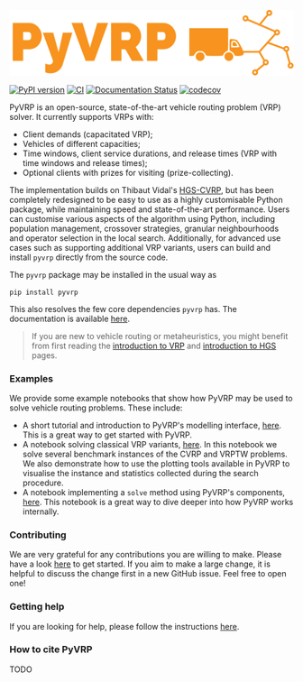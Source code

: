 ![PyVRP logo](docs/source/assets/images/PyVRP.svg)

[![PyPI version](https://badge.fury.io/py/pyvrp.svg)](https://badge.fury.io/py/pyvrp)
[![CI](https://github.com/PyVRP/PyVRP/actions/workflows/CI.yml/badge.svg?branch=main)](https://github.com/PyVRP/PyVRP/actions/workflows/CI.yml)
[![Documentation Status](https://readthedocs.org/projects/pyvrp/badge/?version=latest)](https://pyvrp.readthedocs.io/en/latest/?badge=latest)
[![codecov](https://codecov.io/gh/PyVRP/PyVRP/branch/main/graph/badge.svg?token=G9JKIVZOHB)](https://codecov.io/gh/PyVRP/PyVRP)

PyVRP is an open-source, state-of-the-art vehicle routing problem (VRP) solver.
It currently supports VRPs with:
- Client demands (capacitated VRP);
- Vehicles of different capacities;
- Time windows, client service durations, and release times (VRP with time windows and release times);
- Optional clients with prizes for visiting (prize-collecting).

The implementation builds on Thibaut Vidal's [HGS-CVRP][8], but has been completely redesigned to be easy to use as a highly customisable Python package, while maintaining speed and state-of-the-art performance.
Users can customise various aspects of the algorithm using Python, including population management, crossover strategies, granular neighbourhoods and operator selection in the local search.
Additionally, for advanced use cases such as supporting additional VRP variants, users can build and install `pyvrp` directly from the source code.

The `pyvrp` package may be installed in the usual way as
```
pip install pyvrp
```
This also resolves the few core dependencies `pyvrp` has.
The documentation is available [here][1].

> If you are new to vehicle routing or metaheuristics, you might benefit from first reading the [introduction to VRP][6] and [introduction to HGS][7] pages.

### Examples

We provide some example notebooks that show how PyVRP may be used to solve vehicle routing problems.
These include:

- A short tutorial and introduction to PyVRP's modelling interface, [here][5].
  This is a great way to get started with PyVRP.
- A notebook solving classical VRP variants, [here][4].
  In this notebook we solve several benchmark instances of the CVRP and VRPTW problems.
  We also demonstrate how to use the plotting tools available in PyVRP to visualise the instance and statistics collected during the search procedure. 
- A notebook implementing a `solve` method using PyVRP's components, [here][9].
  This notebook is a great way to dive deeper into how PyVRP works internally.

### Contributing

We are very grateful for any contributions you are willing to make. Please have
a look [here][2] to get started. If you aim to make a large change, it is
helpful to discuss the change first in a new GitHub issue. Feel free to open
one!

### Getting help

If you are looking for help, please follow the instructions [here][3].

### How to cite PyVRP

TODO


[1]: https://pyvrp.readthedocs.io/en/latest/

[2]: https://pyvrp.readthedocs.io/en/latest/dev/contributing.html

[3]: https://pyvrp.readthedocs.io/en/latest/setup/getting_help.html

[4]: https://pyvrp.readthedocs.io/en/latest/examples/basic_vrps.html

[5]: https://pyvrp.readthedocs.io/en/latest/examples/quick_tutorial.html

[6]: https://pyvrp.readthedocs.io/en/latest/setup/introduction_to_vrp.html

[7]: https://pyvrp.readthedocs.io/en/latest/setup/introduction_to_hgs.html

[8]: https://github.com/vidalt/HGS-CVRP/

[9]: https://pyvrp.readthedocs.io/en/latest/examples/using_pyvrp_components.html
